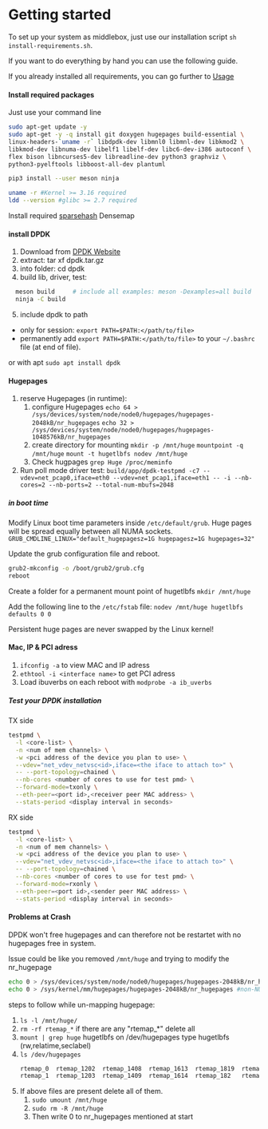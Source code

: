 Getting started
============

To set up your system as middlebox, just use our installation script `sh install-requirements.sh`. 

If you want to do everything by hand you can use the following guide.

If you already installed all requirements, you can go further to [Usage](/usage.md)

#### Install required packages
Just use your command line
```sh
sudo apt-get update -y
sudo apt-get -y -q install git doxygen hugepages build-essential \
linux-headers-`uname -r` libdpdk-dev libmnl0 libmnl-dev libkmod2 \
libkmod-dev libnuma-dev libelf1 libelf-dev libc6-dev-i386 autoconf \
flex bison libncurses5-dev libreadline-dev python3 graphviz \
python3-pyelftools libboost-all-dev plantuml

pip3 install --user meson ninja

uname -r #Kernel >= 3.16 required
ldd --version #glibc >= 2.7 required
```

Install required [sparsehash](https://github.com/sparsehash/sparsehash) Densemap

#### install DPDK
1. Download from [DPDK Website](https://github.com/DPDK/dpdk)
2. extract:  tar xf dpdk.tar.gz
3. into folder:  cd dpdk
4. build lib, driver, test:  
  ```sh
    meson build     # include all examples: meson -Dexamples=all build
    ninja -C build
  ```
5. include dpdk to path
  - only for session: `export PATH=$PATH:</path/to/file>`
  - permanently add `export PATH=$PATH:</path/to/file>` to your `~/.bashrc` file (at end of file).

or with apt `sudo apt install dpdk`

#### Hugepages
1. reserve Hugepages (in runtime): 
    1. configure Hugepages
    `echo 64 > /sys/devices/system/node/node0/hugepages/hugepages-2048kB/nr_hugepages`
    `echo 32 > /sys/devices/system/node/node0/hugepages/hugepages-1048576kB/nr_hugepages`
    2. create directory for mounting 
    `mkdir -p /mnt/huge`
    `mountpoint -q /mnt/huge`
    `mount -t hugetlbfs nodev /mnt/huge`
    3. Check hugpages `grep Huge /proc/meminfo`
2. Run poll mode driver test:  `build/app/dpdk-testpmd -c7 --vdev=net_pcap0,iface=eth0 --vdev=net_pcap1,iface=eth1 -- -i --nb-cores=2 --nb-ports=2 --total-num-mbufs=2048`

##### in boot time
Modify Linux boot time parameters inside `/etc/default/grub`. Huge pages will be spread equally between all NUMA sockets.
`GRUB_CMDLINE_LINUX="default_hugepagesz=1G hugepagesz=1G hugepages=32"`

Update the grub configuration file and reboot.
```sh
grub2-mkconfig -o /boot/grub2/grub.cfg
reboot
```
Create a folder for a permanent mount point of hugetlbfs `mkdir /mnt/huge` 

Add the following line to the `/etc/fstab` file: `nodev /mnt/huge hugetlbfs defaults 0 0`

Persistent huge pages are never swapped by the Linux kernel!

#### Mac, IP & PCI adress
1. `ifconfig -a` to view MAC and IP adress
2. `ethtool -i <interface name>` to get PCI adress
3. Load ibuverbs on each reboot with `modprobe -a ib_uverbs`

##### Test your DPDK installation 
TX side
```sh
testpmd \
  -l <core-list> \
  -n <num of mem channels> \
  -w <pci address of the device you plan to use> \
  --vdev="net_vdev_netvsc<id>,iface=<the iface to attach to>" \
  -- --port-topology=chained \
  --nb-cores <number of cores to use for test pmd> \
  --forward-mode=txonly \
  --eth-peer=<port id>,<receiver peer MAC address> \
  --stats-period <display interval in seconds>
```

RX side
```sh
testpmd \
  -l <core-list> \
  -n <num of mem channels> \
  -w <pci address of the device you plan to use> \
  --vdev="net_vdev_netvsc<id>,iface=<the iface to attach to>" \
  -- --port-topology=chained \
  --nb-cores <number of cores to use for test pmd> \
  --forward-mode=rxonly \
  --eth-peer=<port id>,<sender peer MAC address> \
  --stats-period <display interval in seconds>
```

#### Problems at Crash
DPDK won't free hugepages and can therefore not be restartet with no hugepages free in system.

Issue could be like you removed `/mnt/huge` and trying to modify the nr_hugepage
```sh
echo 0 > /sys/devices/system/node/node0/hugepages/hugepages-2048kB/nr_hugepages #Numa case
echo 0 > /sys/kernel/mm/hugepages/hugepages-2048kB/nr_hugepages #non-NUMA case
```

steps to follow while un-mapping hugepage:
1. `ls -l /mnt/huge/ `
2. `rm -rf rtemap_*` if there are any "rtemap_*" delete all
3. `mount | grep huge`
    hugetlbfs on /dev/hugepages type hugetlbfs (rw,relatime,seclabel)
4. `ls /dev/hugepages`
    ```sh
    rtemap_0  rtemap_1202  rtemap_1408  rtemap_1613  rtemap_1819  rtemap_2023  rtemap_387  rtemap_592  rtemap_798
    rtemap_1  rtemap_1203  rtemap_1409  rtemap_1614  rtemap_182   rtemap_2024  rtemap_388  rtemap_593  rtemap_799
    ```
5. If above files are present delete all of them.
    1. `sudo umount /mnt/huge`
    2. `sudo rm -R /mnt/huge`
    3. Then write 0 to nr_hugepages mentioned at start

